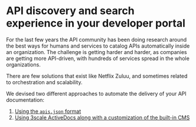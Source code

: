# API discovery and search experience in your developer portal

For the last few years the API community has been doing research around the best ways for humans and services to catalog APIs automatically inside an organization.
The challenge is getting harder and harder, as companies are getting more API-driven, with hundreds of services spread in the whole organizations.

There are few solutions that exist like Netflix Zuluu, and sometimes related to orchestration and scalability.

We devised two different approaches to automate the delivery of your API documentation:

1. [Using the `apis.json` format](doc/apis.json.md)
2. [Using 3scale ActiveDocs along with a customization of the built-in CMS](doc/activedocs.md)
